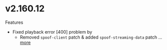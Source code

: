 # v2.160.12
Features
- Fixed playback error [400] problem by
  - Removed `spoof-client` patch & added `spoof-streaming-data` patch ... [more](https://github.com/arghya339/revanced-patches-android6-7/releases/tag/v2.160.12)
